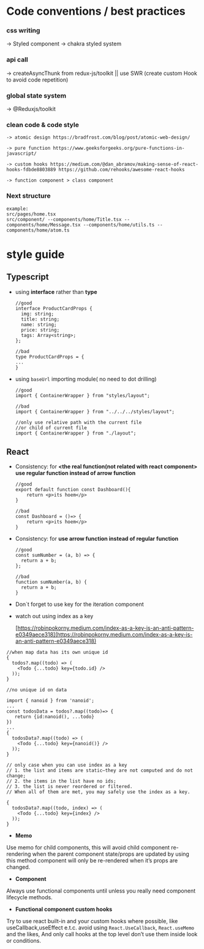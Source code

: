 # Code conventions / best practices

### css writing

-> Styled component -> chakra styled system

### api call

-> createAsyncThunk from redux-js/toolkit || use SWR (create custom Hook to avoid code repetition)

### global state system

-> @Reduxjs/toolkit

### clean code & code style

```
-> atomic design https://bradfrost.com/blog/post/atomic-web-design/

-> pure function https://www.geeksforgeeks.org/pure-functions-in-javascript/

-> custom hooks https://medium.com/@dan_abramov/making-sense-of-react-hooks-fdbde8803889 https://github.com/rehooks/awesome-react-hooks

-> function component > class component
```

### Next structure

```
example:
src/pages/home.tsx
src/component/ --components/home/Title.tsx --components/home/Message.tsx --components/home/utils.ts --components/home/atom.ts
```

# style guide

## **Typescript**

- using **interface** rather than **type**

  ```tsx
  //good
  interface ProductCardProps {
    img: string;
    title: string;
    name: string;
    price: string;
    tags: Array<string>;
  };

  //bad
  type ProductCardProps = {
  ...
  }

  ```

- using `baseUrl` importing module( no need to dot drilling)

  ```tsx
  //good
  import { ContainerWrapper } from "styles/layout";

  //bad
  import { ContainerWrapper } from "../../../styles/layout";

  //only use relative path with the current file
  //or child of current file
  import { ContainerWrapper } from "./layout";
  ```

## React

- Consistency: for **<the real function(not related with react component>** **use regular function instead of arrow function**

  ```tsx
  //good
  export default function const Dashboard(){
      return <p>its hoem</p>
  }

  //bad
  const Dashboard = ()=> {
      return <p>its hoem</p>
  }

  ```

- Consistency: for **<the react component>** **use arrow function instead of regular function**

  ```tsx
  //good
  const sumNumber = (a, b) => {
    return a + b;
  };

  //bad
  function sumNumber(a, b) {
    return a + b;
  }
  ```

- Don`t forget to use key for the iteration component
- watch out using index as a key

  [https://robinpokorny.medium.com/index-as-a-key-is-an-anti-pattern-e0349aece318](https://robinpokorny.medium.com/index-as-a-key-is-an-anti-pattern-e0349aece318)

```tsx
//when map data has its own unique id
{
  todos?.map((todo) => (
    <Todo {...todo} key={todo.id} />
  ));
}

//no unique id on data

import { nanoid } from 'nanoid';
...
const todosData = todos?.map((todo)=> {
   return {id:nanoid(), ...todo}
})
...
{
  todosData?.map((todo) => (
    <Todo {...todo} key={nanoid()} />
  ));
}

// only case when you can use index as a key
// 1. the list and items are static–they are not computed and do not change;
// 2. the items in the list have no ids;
// 3. the list is never reordered or filtered.
// When all of them are met, you may safely use the index as a key.

{
  todosData?.map((todo, index) => (
    <Todo {...todo} key={index} />
  ));
}

```

- **Memo**

Use memo for child components, this will avoid child component re-rendering when the parent component state/props are updated by using this method component will only be re-rendered when it’s props are changed.

- **Component**

Always use functional components until unless you really need component lifecycle methods.

- **Functional component custom hooks**

Try to use react built-in and your custom hooks where possible, like useCallback,useEffect e.t.c. avoid using `React.UseCallback`, `React.useMemo` and the likes, And only call hooks at the top level don’t use them inside look or conditions.
